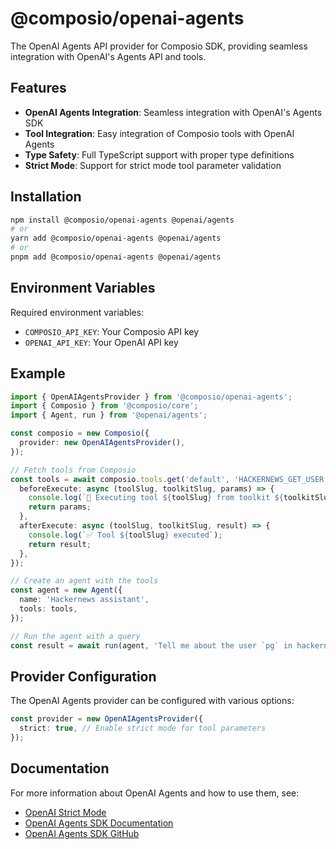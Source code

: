# @composio/openai-agents

The OpenAI Agents API provider for Composio SDK, providing seamless integration with OpenAI's Agents API and tools.

## Features

- **OpenAI Agents Integration**: Seamless integration with OpenAI's Agents SDK
- **Tool Integration**: Easy integration of Composio tools with OpenAI Agents
- **Type Safety**: Full TypeScript support with proper type definitions
- **Strict Mode**: Support for strict mode tool parameter validation

## Installation

```bash
npm install @composio/openai-agents @openai/agents
# or
yarn add @composio/openai-agents @openai/agents
# or
pnpm add @composio/openai-agents @openai/agents
```

## Environment Variables

Required environment variables:

- `COMPOSIO_API_KEY`: Your Composio API key
- `OPENAI_API_KEY`: Your OpenAI API key

## Example

```typescript
import { OpenAIAgentsProvider } from '@composio/openai-agents';
import { Composio } from '@composio/core';
import { Agent, run } from '@openai/agents';

const composio = new Composio({
  provider: new OpenAIAgentsProvider(),
});

// Fetch tools from Composio
const tools = await composio.tools.get('default', 'HACKERNEWS_GET_USER', {
  beforeExecute: async (toolSlug, toolkitSlug, params) => {
    console.log(`🔄 Executing tool ${toolSlug} from toolkit ${toolkitSlug}...`);
    return params;
  },
  afterExecute: async (toolSlug, toolkitSlug, result) => {
    console.log(`✅ Tool ${toolSlug} executed`);
    return result;
  },
});

// Create an agent with the tools
const agent = new Agent({
  name: 'Hackernews assistant',
  tools: tools,
});

// Run the agent with a query
const result = await run(agent, 'Tell me about the user `pg` in hackernews');
```

## Provider Configuration

The OpenAI Agents provider can be configured with various options:

```typescript
const provider = new OpenAIAgentsProvider({
  strict: true, // Enable strict mode for tool parameters
});
```

## Documentation

For more information about OpenAI Agents and how to use them, see:

- [OpenAI Strict Mode](https://openai.github.io/openai-agents-js/guides/tools/#options-reference)
- [OpenAI Agents SDK Documentation](https://openai.github.io/openai-agents-js/)
- [OpenAI Agents SDK GitHub](https://github.com/openai/openai-agents-js)
